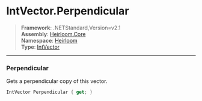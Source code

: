 # IntVector.Perpendicular

> **Framework**: .NETStandard,Version=v2.1  
> **Assembly**: [Heirloom.Core][0]  
> **Namespace**: [Heirloom][0]  
> **Type**: [IntVector][1]

--------------------------------------------------------------------------------

### Perpendicular

Gets a perpendicular copy of this vector.

```cs
IntVector Perpendicular { get; }
```

[0]: ../Heirloom.Core.md
[1]: Heirloom.IntVector.md

